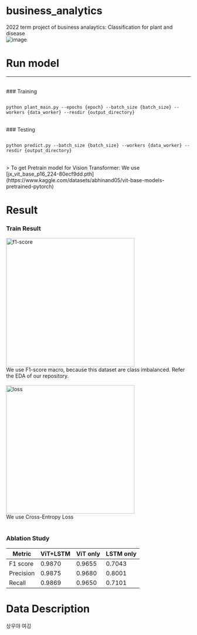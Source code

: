 # business_analytics
2022 term project of business analaytics: Classification for plant and disease
<br>
![image](https://user-images.githubusercontent.com/81093298/205440581-0a9d9f71-c076-4d0e-bd88-5ddf5541d62d.png)
   
# Run model
***
<br>
### Training
<pre><code>
python plant_main.py --epochs {epoch} --batch_size {batch_size} --workers {data_worker} --resdir {output_directory}
</code></pre>
<br>
### Testing
<pre><code>
python predict.py --batch_size {batch_size} --workers {data_worker} --resdir {output_directory}
</code></pre>
<br>>
To get Pretrain model for Vision Transformer: We use [jx_vit_base_p16_224-80ecf9dd.pth](https://www.kaggle.com/datasets/abhinand05/vit-base-models-pretrained-pytorch)
<br>

# Result
### Train Result
<img src="https://user-images.githubusercontent.com/81093298/205441160-428f75ef-01da-4799-a90f-3411f46e0051.png" width="350px" title="f1-score" alt="f1-score"></img><br>
We use F1-score macro, because this dataset are class imbalanced. Refer the EDA of our repository.
<br>
<br>
<img src="https://user-images.githubusercontent.com/81093298/205441173-07f96acf-707e-4da4-bc37-2a13164c240e.png" width="350px" title="loss" alt="loss"></img>
<br>
We use Cross-Entropy Loss
<br>
<br>
### Ablation Study   
|Metric|ViT+LSTM|ViT only|LSTM only|
|---|---|---|---|
|F1 score|0.9870|0.9655|0.7043|
|Precision|0.9875|0.9680|0.8001|
|Recall|0.9869|0.9650|0.7101|
   
# Data Description
상우야 여깅
